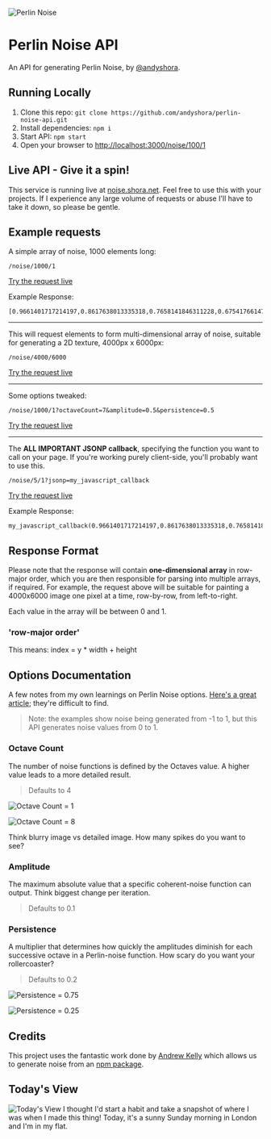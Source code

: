 ![Perlin Noise](https://i.imgur.com/5xNS0uS.jpg)

# Perlin Noise API
An API for generating Perlin Noise, by [@andyshora](https://twitter.com/andyshora).

## Running Locally

1. Clone this repo: `git clone https://github.com/andyshora/perlin-noise-api.git`
2. Install dependencies: `npm i`
3. Start API: `npm start`
4. Open your browser to [http://localhost:3000/noise/100/1](http://localhost:3000/noise/100/1)

## Live API - Give it a spin!

This service is running live at [noise.shora.net](http://noise.shora.net/noise/1000/1). Feel free to use this with your projects. If I experience any large volume of requests or abuse I'll have to take it down, so please be gentle.

## Example requests

A simple array of noise, 1000 elements long:
```
/noise/1000/1
```

[Try the request live](http://noise.shora.net/noise/1000/1)

Example Response:
```
[0.9661401717214197,0.8617638013335318,0.7658141846311228,0.6754176614781082,0.588071107802635,...];
```

---

This will request elements to form multi-dimensional array of noise, suitable for generating a 2D texture, 4000px x 6000px:
```
/noise/4000/6000
```

[Try the request live](http://noise.shora.net/noise/4000/6000)

---

Some options tweaked:
```
/noise/1000/1?octaveCount=7&amplitude=0.5&persistence=0.5
```

[Try the request live](http://noise.shora.net/noise/1000/1?octaveCount=7&amplitude=0.5&persistence=0.5)

---

The **ALL IMPORTANT JSONP callback**, specifying the function you want to call on your page. If you're working purely client-side, you'll probably want to use this.
```
/noise/5/1?jsonp=my_javascript_callback
```

[Try the request live](http://noise.shora.net/noise/5/1?jsonp=my_javascript_callback)

Example Response:
```
my_javascript_callback(0.9661401717214197,0.8617638013335318,0.7658141846311228,0.6754176614781082,0.588071107802635);
```

## Response Format

Please note that the response will contain **one-dimensional array** in row-major order, which you are then responsible for parsing into multiple arrays, if required. For example, the request above will be suitable for painting a 4000x6000 image one pixel at a time, row-by-row, from left-to-right.

Each value in the array will be between 0 and 1.

### 'row-major order'
This means: index = y * width + height

## Options Documentation

A few notes from my own learnings on Perlin Noise options. [Here's a great article](http://libnoise.sourceforge.net/glossary/); they're difficult to find.

> Note: the examples show noise being generated from -1 to 1, but this API generates noise values from 0 to 1.

### Octave Count
The number of noise functions is defined by the Octaves value. A higher value leads to a more detailed result.
> Defaults to 4

![Octave Count = 1](http://libnoise.sourceforge.net/glossary/images/octave1.png)

![Octave Count = 8](http://libnoise.sourceforge.net/glossary/images/octave8.png)

Think blurry image vs detailed image. How many spikes do you want to see?


### Amplitude
The maximum absolute value that a specific coherent-noise function can output. Think biggest change per iteration.
> Defaults to 0.1

### Persistence
A multiplier that determines how quickly the amplitudes diminish for each successive octave in a Perlin-noise function. How scary do you want your rollercoaster?
> Defaults to 0.2

![Persistence = 0.75](http://libnoise.sourceforge.net/glossary/images/persistence34.png)

![Persistence = 0.25](http://libnoise.sourceforge.net/glossary/images/persistence14.png)

## Credits

This project uses the fantastic work done by [Andrew Kelly](https://twitter.com/andy_kelley) which allows us to generate noise from an [npm package](https://www.npmjs.com/package/perlin-noise).

## Today's View

![Today's View](https://i.imgur.com/FMVsxUy.jpg=600x)
I thought I'd start a habit and take a snapshot of where I was when I made this thing! Today, it's a sunny Sunday morning in London and I'm in my flat.
